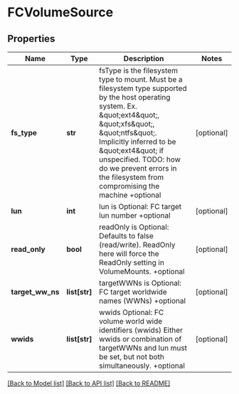 # FCVolumeSource

## Properties
Name | Type | Description | Notes
------------ | ------------- | ------------- | -------------
**fs_type** | **str** | fsType is the filesystem type to mount. Must be a filesystem type supported by the host operating system. Ex. \&quot;ext4\&quot;, \&quot;xfs\&quot;, \&quot;ntfs\&quot;. Implicitly inferred to be \&quot;ext4\&quot; if unspecified. TODO: how do we prevent errors in the filesystem from compromising the machine +optional | [optional] 
**lun** | **int** | lun is Optional: FC target lun number +optional | [optional] 
**read_only** | **bool** | readOnly is Optional: Defaults to false (read/write). ReadOnly here will force the ReadOnly setting in VolumeMounts. +optional | [optional] 
**target_ww_ns** | **list[str]** | targetWWNs is Optional: FC target worldwide names (WWNs) +optional | [optional] 
**wwids** | **list[str]** | wwids Optional: FC volume world wide identifiers (wwids) Either wwids or combination of targetWWNs and lun must be set, but not both simultaneously. +optional | [optional] 

[[Back to Model list]](../README.md#documentation-for-models) [[Back to API list]](../README.md#documentation-for-api-endpoints) [[Back to README]](../README.md)


